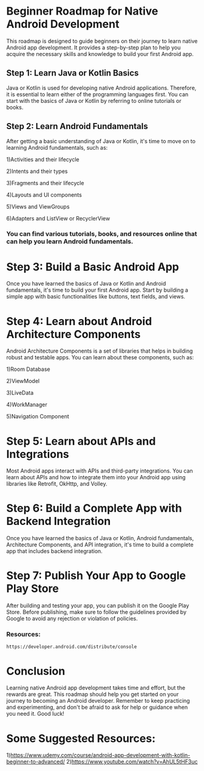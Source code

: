 # Beginner Roadmap for Native Android Development
This roadmap is designed to guide beginners on their journey to learn native Android app development. It provides a step-by-step plan to help you acquire the necessary skills and knowledge to build your first Android app.

## Step 1: Learn Java or Kotlin Basics
Java or Kotlin is used for developing native Android applications. Therefore, it is essential to learn either of the programming languages first. You can start with the basics of Java or Kotlin by referring to online tutorials or books.

## Step 2: Learn Android Fundamentals
After getting a basic understanding of Java or Kotlin, it's time to move on to learning Android fundamentals, such as:

1)Activities and their lifecycle

2)Intents and their types

3)Fragments and their lifecycle

4)Layouts and UI components

5)Views and ViewGroups

6)Adapters and ListView or RecyclerView

### You can find various tutorials, books, and resources online that can help you learn Android fundamentals.

# Step 3: Build a Basic Android App
Once you have learned the basics of Java or Kotlin and Android fundamentals, it's time to build your first Android app. Start by building a simple app with basic functionalities like buttons, text fields, and views.

# Step 4: Learn about Android Architecture Components
Android Architecture Components is a set of libraries that helps in building robust and testable apps. You can learn about these components, such as:

1)Room Database

2)ViewModel

3)LiveData

4)WorkManager

5)Navigation Component

# Step 5: Learn about APIs and Integrations
Most Android apps interact with APIs and third-party integrations. You can learn about APIs and how to integrate them into your Android app using libraries like Retrofit, OkHttp, and Volley.

# Step 6: Build a Complete App with Backend Integration
Once you have learned the basics of Java or Kotlin, Android fundamentals, Architecture Components, and API integration, it's time to build a complete app that includes backend integration.

# Step 7: Publish Your App to Google Play Store
After building and testing your app, you can publish it on the Google Play Store. Before publishing, make sure to follow the guidelines provided by Google to avoid any rejection or violation of policies.
### Resources:
```
https://developer.android.com/distribute/console
```
# Conclusion
Learning native Android app development takes time and effort, but the rewards are great. This roadmap should help you get started on your journey to becoming an Android developer. Remember to keep practicing and experimenting, and don't be afraid to ask for help or guidance when you need it. Good luck!

# Some Suggested Resources:

1)https://www.udemy.com/course/android-app-development-with-kotlin-beginner-to-advanced/
2)https://www.youtube.com/watch?v=AhUL5tHF3uc



